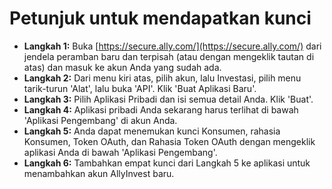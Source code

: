 # **Petunjuk untuk mendapatkan kunci**
- **Langkah 1:** Buka [https://secure.ally.com/](https://secure.ally.com/) dari jendela peramban baru dan terpisah (atau dengan mengeklik tautan di atas) dan masuk ke akun Anda yang sudah ada.
- **Langkah 2:** Dari menu kiri atas, pilih akun, lalu Investasi, pilih menu tarik-turun 'Alat', lalu buka 'API'. Klik 'Buat Aplikasi Baru'.
- **Langkah 3:** Pilih Aplikasi Pribadi dan isi semua detail Anda. Klik 'Buat'.
- **Langkah 4:** Aplikasi pribadi Anda sekarang harus terlihat di bawah 'Aplikasi Pengembang' di akun Anda.
- **Langkah 5:** Anda dapat menemukan kunci Konsumen, rahasia Konsumen, Token OAuth, dan Rahasia Token OAuth dengan mengeklik aplikasi Anda di bawah 'Aplikasi Pengembang'.
- **Langkah 6:** Tambahkan empat kunci dari Langkah 5 ke aplikasi untuk menambahkan akun AllyInvest baru.
